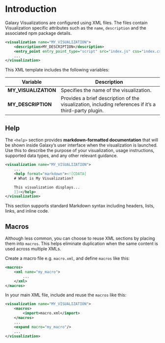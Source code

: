 # Introduction

Galaxy Visualizations are configured using XML files. The files contain Visualization specific attributes such as the `name`, `description` and the associated npm package details.

```xml
<visualization name="MY_VISUALIZATION">
    <description>MY_DESCRIPTION</description>
    <entry_point entry_point_type="script" src="index.js" css="index.css" />
    ...
</visualization>
```

This XML template includes the following variables:

| Variable | Description |
|----------|-------------|
| **MY_VISUALIZATION** | Specifies the name of the visualization. |
| **MY_DESCRIPTION** | Provides a brief description of the visualization, including references if it’s a third-party plugin. |

## Help

The `<help>` section provides **markdown-formatted documentation** that will be shown inside Galaxy’s user interface when the visualization is launched. Use this to describe the purpose of your visualization, usage instructions, supported data types, and any other relevant guidance.

```xml
<visualization name="MY_VISUALIZATION">
    ...
    <help format="markdown"><![CDATA[
    # What is My Visualization?

    This visualization displays...
    ]]></help>
</visualization>
```

This section supports standard Markdown syntax including headers, lists, links, and inline code.

## Macros

Although less common, you can choose to reuse XML sections by placing them into `macros`. This helps eliminate duplication when the same content is used across multiple XMLs.

Create a macro file e.g. `macro.xml`, and define `macros` like this:

```xml
<macros>
    <xml name="my_macro">
        ...
    </xml>
</macros>
```

In your main XML file, include and reuse the `macros` like this:

```xml
<visualization name="MY_VISUALIZATION">
    <macros>
        <import>macro.xml</import>
    </macros>
    ...
    <expand macro="my_macro"/>
    ...
</visualization>
```
